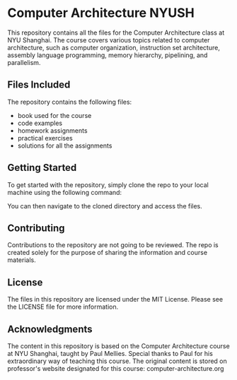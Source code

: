 # Computer Architecture NYUSH

This repository contains all the files for the Computer Architecture class at NYU Shanghai. The course covers various topics related to computer architecture, such as computer organization, instruction set architecture, assembly language programming, memory hierarchy, pipelining, and parallelism.

## Files Included

The repository contains the following files:

- book used for the course
- code examples
- homework assignments
- practical exercises
- solutions for all the assignments

## Getting Started

To get started with the repository, simply clone the repo to your local machine using the following command:


You can then navigate to the cloned directory and access the files.

## Contributing

Contributions to the repository are not going to be reviewed. The repo is created solely for the purpose of sharing the information and course materials.

## License

The files in this repository are licensed under the MIT License. Please see the LICENSE file for more information.

## Acknowledgments

The content in this repository is based on the Computer Architecture course at NYU Shanghai, taught by Paul Mellies. Special thanks to Paul for his extraordinary way of teaching this course. The original content is stored on professor's website designated for this course: computer-architecture.org
